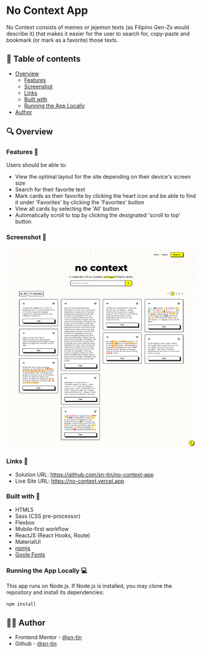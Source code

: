 # No Context App
No Context consists of memes or jejemon texts (as Filipino Gen-Zs would describe it) that makes it easier for the user to search for, copy-paste and bookmark (or mark as a favorite) those texts. 

## 📖 Table of contents 

- [Overview](#overview)
  - [Features](#features)
  - [Screenshot](#screenshot)
  - [Links](#links)
  - [Built with](#built-with)
  - [Running the App Locally](#running-the-app-locally)
- [Author](#author)

## 🔍 Overview

### Features 📂

Users should be able to:
- View the optimal layout for the site depending on their device's screen size
- Search for their favorite text
- Mark cards as their favorite by clicking the heart icon and be able to find it under 'Favorites' by clicking the 'Favorites' button
- View all cards by selecting the 'All' button
- Automatically scroll to top by clicking the designated 'scroll to top' button

### Screenshot 📸

![No Context App](src/assets/no-context.png)

### Links 🔗

- Solution URL: https://github.com/sn-tin/no-context-app
- Live Site URL: https://no-context.vercel.app

### Built with 🔨

- HTML5
- Sass (CSS pre-processor)
- Flexbox
- Mobile-first workflow
- ReactJS (React Hooks, Route)
- MaterialUI
- [npmjs](https://www.npmjs.com/)
- [Goole Fonts](https://fonts.google.com/knowledge)

### Running the App Locally 💻
This app runs on Node.js. If Node.js is installed, you may clone the repository and install its dependencies:
```
npm install
```

## 👩‍💻 Author

- Frontend Mentor - [@sn-tin](https://www.frontendmentor.io/profile/sn-tin)
- Github - [@sn-tin](https://github.com/sn-tin/)